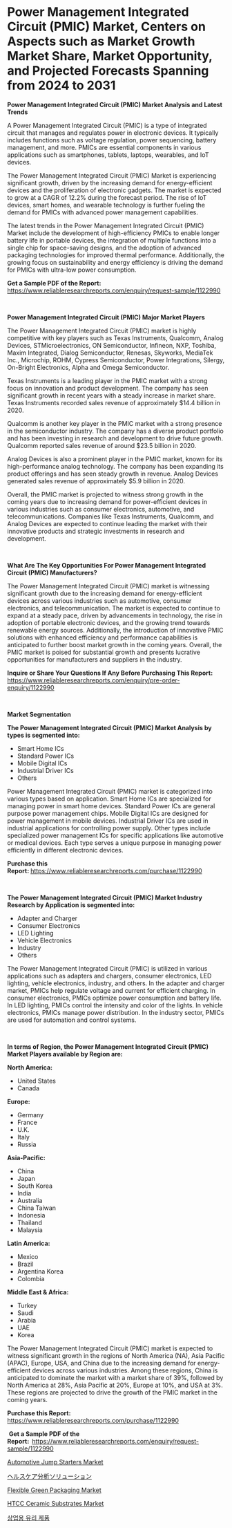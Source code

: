 <p><h1>Power Management Integrated Circuit (PMIC) Market, Centers on Aspects such as Market Growth Market Share, Market Opportunity, and Projected Forecasts Spanning from 2024 to 2031</h1></p><p><strong>Power Management Integrated Circuit (PMIC) Market Analysis and Latest Trends</strong></p>
<p><p>A Power Management Integrated Circuit (PMIC) is a type of integrated circuit that manages and regulates power in electronic devices. It typically includes functions such as voltage regulation, power sequencing, battery management, and more. PMICs are essential components in various applications such as smartphones, tablets, laptops, wearables, and IoT devices.</p><p>The Power Management Integrated Circuit (PMIC) Market is experiencing significant growth, driven by the increasing demand for energy-efficient devices and the proliferation of electronic gadgets. The market is expected to grow at a CAGR of 12.2% during the forecast period. The rise of IoT devices, smart homes, and wearable technology is further fueling the demand for PMICs with advanced power management capabilities.</p><p>The latest trends in the Power Management Integrated Circuit (PMIC) Market include the development of high-efficiency PMICs to enable longer battery life in portable devices, the integration of multiple functions into a single chip for space-saving designs, and the adoption of advanced packaging technologies for improved thermal performance. Additionally, the growing focus on sustainability and energy efficiency is driving the demand for PMICs with ultra-low power consumption.</p></p>
<p><strong>Get a Sample PDF of the Report:&nbsp;</strong> <a href="https://www.reliableresearchreports.com/enquiry/request-sample/1122990">https://www.reliableresearchreports.com/enquiry/request-sample/1122990</a></p>
<p>&nbsp;</p>
<p><strong>Power Management Integrated Circuit (PMIC) Major Market Players</strong></p>
<p><p>The Power Management Integrated Circuit (PMIC) market is highly competitive with key players such as Texas Instruments, Qualcomm, Analog Devices, STMicroelectronics, ON Semiconductor, Infineon, NXP, Toshiba, Maxim Integrated, Dialog Semiconductor, Renesas, Skyworks, MediaTek Inc., Microchip, ROHM, Cypress Semiconductor, Power Integrations, Silergy, On-Bright Electronics, Alpha and Omega Semiconductor.</p><p>Texas Instruments is a leading player in the PMIC market with a strong focus on innovation and product development. The company has seen significant growth in recent years with a steady increase in market share. Texas Instruments recorded sales revenue of approximately $14.4 billion in 2020.</p><p>Qualcomm is another key player in the PMIC market with a strong presence in the semiconductor industry. The company has a diverse product portfolio and has been investing in research and development to drive future growth. Qualcomm reported sales revenue of around $23.5 billion in 2020.</p><p>Analog Devices is also a prominent player in the PMIC market, known for its high-performance analog technology. The company has been expanding its product offerings and has seen steady growth in revenue. Analog Devices generated sales revenue of approximately $5.9 billion in 2020.</p><p>Overall, the PMIC market is projected to witness strong growth in the coming years due to increasing demand for power-efficient devices in various industries such as consumer electronics, automotive, and telecommunications. Companies like Texas Instruments, Qualcomm, and Analog Devices are expected to continue leading the market with their innovative products and strategic investments in research and development.</p></p>
<p>&nbsp;</p>
<p><strong>What Are The Key Opportunities For Power Management Integrated Circuit (PMIC) Manufacturers?</strong></p>
<p><p>The Power Management Integrated Circuit (PMIC) market is witnessing significant growth due to the increasing demand for energy-efficient devices across various industries such as automotive, consumer electronics, and telecommunication. The market is expected to continue to expand at a steady pace, driven by advancements in technology, the rise in adoption of portable electronic devices, and the growing trend towards renewable energy sources. Additionally, the introduction of innovative PMIC solutions with enhanced efficiency and performance capabilities is anticipated to further boost market growth in the coming years. Overall, the PMIC market is poised for substantial growth and presents lucrative opportunities for manufacturers and suppliers in the industry.</p></p>
<p><strong>Inquire or Share Your Questions If Any Before Purchasing This Report:</strong> <a href="https://www.reliableresearchreports.com/enquiry/pre-order-enquiry/1122990">https://www.reliableresearchreports.com/enquiry/pre-order-enquiry/1122990</a></p>
<p>&nbsp;</p>
<p><strong>Market Segmentation</strong></p>
<p><strong>The Power Management Integrated Circuit (PMIC) Market Analysis by types is segmented into:</strong></p>
<p><ul><li>Smart Home ICs</li><li>Standard Power ICs</li><li>Mobile Digital ICs</li><li>Industrial Driver ICs</li><li>Others</li></ul></p>
<p><p>Power Management Integrated Circuit (PMIC) market is categorized into various types based on application. Smart Home ICs are specialized for managing power in smart home devices. Standard Power ICs are general purpose power management chips. Mobile Digital ICs are designed for power management in mobile devices. Industrial Driver ICs are used in industrial applications for controlling power supply. Other types include specialized power management ICs for specific applications like automotive or medical devices. Each type serves a unique purpose in managing power efficiently in different electronic devices.</p></p>
<p><strong>Purchase this Report:&nbsp;</strong><a href="https://www.reliableresearchreports.com/purchase/1122990">https://www.reliableresearchreports.com/purchase/1122990</a></p>
<p>&nbsp;</p>
<p><strong>The Power Management Integrated Circuit (PMIC) Market Industry Research by Application is segmented into:</strong></p>
<p><ul><li>Adapter and Charger</li><li>Consumer Electronics</li><li>LED Lighting</li><li>Vehicle Electronics</li><li>Industry</li><li>Others</li></ul></p>
<p><p>The Power Management Integrated Circuit (PMIC) is utilized in various applications such as adapters and chargers, consumer electronics, LED lighting, vehicle electronics, industry, and others. In the adapter and charger market, PMICs help regulate voltage and current for efficient charging. In consumer electronics, PMICs optimize power consumption and battery life. In LED lighting, PMICs control the intensity and color of the lights. In vehicle electronics, PMICs manage power distribution. In the industry sector, PMICs are used for automation and control systems.</p></p>
<p>&nbsp;</p>
<p><strong>In terms of Region, the Power Management Integrated Circuit (PMIC) Market Players available by Region are:</strong></p>
<p>
    <p> <strong> North America: </strong>
        <ul>
            <li>United States</li>
            <li>Canada</li>
        </ul>
        </p> 
    <p> <strong> Europe: </strong>
        <ul>
            <li>Germany</li>
            <li>France</li>
            <li>U.K.</li>
            <li>Italy</li>
            <li>Russia</li>
        </ul>
        </p> 
    <p> <strong> Asia-Pacific: </strong>
        <ul>
            <li>China</li>
            <li>Japan</li>
            <li>South Korea</li>
            <li>India</li>
            <li>Australia</li>
            <li>China Taiwan</li>
            <li>Indonesia</li>
            <li>Thailand</li>
            <li>Malaysia</li>
        </ul>
        </p> 
    <p> <strong> Latin America: </strong>
        <ul>
            <li>Mexico</li>
            <li>Brazil</li>
            <li>Argentina Korea</li>
            <li>Colombia</li>
        </ul>
        </p> 
    <p> <strong> Middle East & Africa: </strong>
        <ul>
            <li>Turkey</li>
            <li>Saudi</li>
            <li>Arabia</li>
            <li>UAE</li>
            <li>Korea</li>
        </ul>
    </p>
    </p>
<p><p>The Power Management Integrated Circuit (PMIC) market is expected to witness significant growth in the regions of North America (NA), Asia Pacific (APAC), Europe, USA, and China due to the increasing demand for energy-efficient devices across various industries. Among these regions, China is anticipated to dominate the market with a market share of 39%, followed by North America at 28%, Asia Pacific at 20%, Europe at 10%, and USA at 3%. These regions are projected to drive the growth of the PMIC market in the coming years.</p></p>
<p><strong>Purchase this Report: </strong><a href="https://www.reliableresearchreports.com/purchase/1122990">https://www.reliableresearchreports.com/purchase/1122990</a></p>
<p>&nbsp;<strong>Get a Sample PDF of the Report:&nbsp;&nbsp;</strong><a href="https://www.reliableresearchreports.com/enquiry/request-sample/1122990">https://www.reliableresearchreports.com/enquiry/request-sample/1122990</a></p>
<p><strong></strong></p>
<p><p><a href="https://issuu.com/reportprime-2/docs/automotive-jump-starters-market-size-2030.pptx">Automotive Jump Starters Market</a></p><p><a href="https://github.com/xemfu2379520/Market-Research-Report-List-1/blob/main/233311414360.md">ヘルスケア分析ソリューション</a></p><p><a href="https://www.linkedin.com/pulse/flexible-green-packaging-market-size-focuses-dynamics-in-depth-zjchc?trackingId=aHgg2rf2J4hFkA%2FPavEncQ%3D%3D">Flexible Green Packaging Market</a></p><p><a href="https://github.com/cecuraprangm/Market-Research-Report-List-2/blob/main/htcc-ceramic-substrates-market.md">HTCC Ceramic Substrates Market</a></p><p><a href="https://github.com/khytkeqagplkzqvh/Market-Research-Report-List-1/blob/main/944372613508.md">상업용 유리 제품</a></p></p>